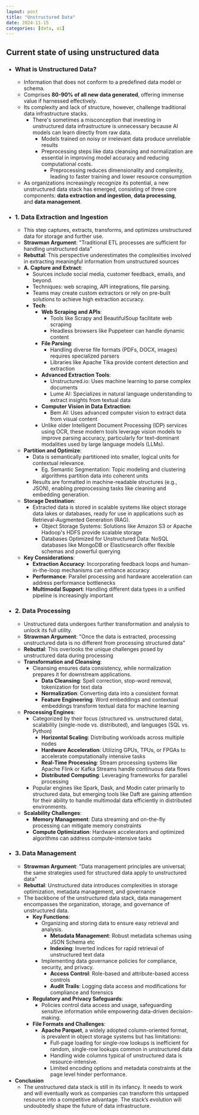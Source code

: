```yaml
---
layout: post
title: "Unstructured Data"
date: 2024-11-15
categories: [data, ai]
---
```


## Current state of using unstructured data
- ### **What is Unstructured Data?**
    - Information that does not conform to a predefined data model or schema.
    - Comprises **80-90% of all new data generated**, offering immense value if harnessed effectively.
    - Its complexity and lack of structure, however, challenge traditional data infrastructure stacks.
        - There's sometimes a misconception that investing in unstructured data infrastructure is unnecessary because AI models can learn directly from raw data.
            - Models trained on noisy or irrelevant data produce unreliable results
            - Preprocessing steps like data cleansing and normalization are essential in improving model accuracy and reducing computational costs.
                - Preprocessing reduces dimensionality and complexity, leading to faster training and lower resource consumption
    - As organizations increasingly recognize its potential, a new unstructured data stack has emerged, consisting of three core components: **data extraction and ingestion**, **data processing**, and **data management**.
- ### **1. Data Extraction and Ingestion**
    - This step captures, extracts, transforms, and optimizes unstructured data for storage and further use.
    - **Strawman Argument**: "Traditional ETL processes are sufficient for handling unstructured data"
    - **Rebuttal**: This perspective underestimates the complexities involved in extracting meaningful information from unstructured sources
    - **A. Capture and Extract**:
        - Sources include social media, customer feedback, emails, and beyond.
        - Techniques: web scraping, API integrations, file parsing.
        - Teams may create custom extractors or rely on pre-built solutions to achieve high extraction accuracy.
        - **Tech**:
            - **Web Scraping and APIs**:
                - Tools like Scrapy and BeautifulSoup facilitate web scraping
                - Headless browsers like Puppeteer can handle dynamic content
            - **File Parsing**:
                - Handling diverse file formats (PDFs, DOCX, images) requires specialized parsers
                - Libraries like Apache Tika provide content detection and extraction
            - **Advanced Extraction Tools**:
                - Unstructured.io: Uses machine learning to parse complex documents
                - Lume AI: Specializes in natural language understanding to extract insights from textual data
            - **Computer Vision in Data Extraction**:
                - Bem AI: Uses advanced computer vision to extract data from visual content
            - Unlike older Intelligent Document Processing (IDP) services using OCR, these modern tools leverage vision models to improve parsing accuracy, particularly for text-dominant modalities used by large language models (LLMs).
    - **Partition and Optimize**:
        - Data is semantically partitioned into smaller, logical units for contextual relevance.
            - Eg. Semantic Segmentation: Topic modeling and clustering algorithms partition data into coherent units
        - Results are formatted in machine-readable structures (e.g., JSON), enabling preprocessing tasks like cleaning and embedding generation.
    - **Storage Destination**:
        - Extracted data is stored in scalable systems like object storage data lakes or databases, ready for use in applications such as Retrieval-Augmented Generation (RAG).
            - Object Storage Systems: Solutions like Amazon S3 or Apache Hadoop's HDFS provide scalable storage
            - Databases Optimized for Unstructured Data: NoSQL databases like MongoDB or Elasticsearch offer flexible schemas and powerful querying
    - **Key Considerations**:
        - **Extraction Accuracy**: Incorporating feedback loops and human-in-the-loop mechanisms can enhance accuracy
        - **Performance**: Parallel processing and hardware acceleration can address performance bottlenecks
        - **Multimodal Support**: Handling different data types in a unified pipeline is increasingly important
- ### **2. Data Processing**
    - Unstructured data undergoes further transformation and analysis to unlock its full utility.
    - **Strawman Argument**: "Once the data is extracted, processing unstructured data is no different from processing structured data"
    - **Rebuttal**: This overlooks the unique challenges posed by unstructured data during processing
    - **Transformation and Cleansing**:
        - Cleansing ensures data consistency, while normalization prepares it for downstream applications.
            - **Data Cleansing**: Spell correction, stop-word removal, tokenization for text data
            - **Normalization**: Converting data into a consistent format
            - **Feature Engineering**: Word embeddings and contextual embeddings transform textual data for machine learning
    - **Processing Engines**:
        - Categorized by their focus (structured vs. unstructured data), scalability (single-node vs. distributed), and languages (SQL vs. Python)
            - **Horizontal Scaling**: Distributing workloads across multiple nodes
            - **Hardware Acceleration**: Utilizing GPUs, TPUs, or FPGAs to accelerate computationally intensive tasks
            - **Real-Time Processing**: Stream processing systems like Apache Flink or Kafka Streams handle continuous data flows
            - **Distributed Computing**: Leveraging frameworks for parallel processing
        - Popular engines like Spark, Dask, and Modin cater primarily to structured data, but emerging tools like Daft are gaining attention for their ability to handle multimodal data efficiently in distributed environments.
    - **Scalability Challenges**:
        - **Memory Management**: Data streaming and on-the-fly processing can mitigate memory constraints
        - **Compute Optimization**: Hardware accelerators and optimized algorithms can address compute-intensive tasks
- ### **3. Data Management**
    - **Strawman Argument**: "Data management principles are universal; the same strategies used for structured data apply to unstructured data"
    - **Rebuttal**: Unstructured data introduces complexities in storage optimization, metadata management, and governance
    - The backbone of the unstructured data stack, data management encompasses the organization, storage, and governance of unstructured data.
        - **Key Functions**:
            - Organizing and storing data to ensure easy retrieval and analysis.
                - **Metadata Management**: Robust metadata schemas using JSON Schema etc
                - **Indexing**: Inverted indices for rapid retrieval of unstructured text data
            - Implementing data governance policies for compliance, security, and privacy.
                - **Access Control**: Role-based and attribute-based access controls
                - **Audit Trails**: Logging data access and modifications for compliance and forensics
        - **Regulatory and Privacy Safeguards**:
            - Policies control data access and usage, safeguarding sensitive information while empowering data-driven decision-making.
        - **File Formats and Challenges**:
            - **Apache Parquet**, a widely adopted column-oriented format, is prevalent in object storage systems but has limitations:
                - Full-page loading for single-row lookups is inefficient for random, single-row lookups common in unstructured data
                - Handling wide columns typical of unstructured data is resource-intensive.
                - Limited encoding options and metadata constraints at the page level hinder performance.
- **Conclusion**
    - The unstructured data stack is still in its infancy. It needs to work and will eventually work as companies can transform this untapped resource into a competitive advantage. The stack’s evolution will undoubtedly shape the future of data infrastructure.
